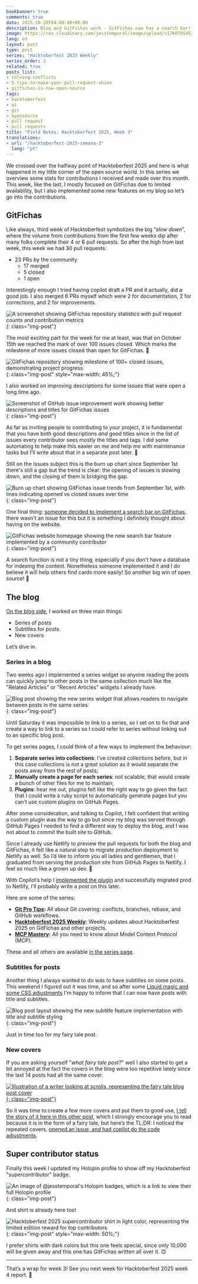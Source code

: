 ```yaml
---
bookbanner: true
comments: true
date: 2025-10-20T04:00:00+00:00
description: Blog and GitFichas work - GitFichas now has a search bar!
image: https://res.cloudinary.com/jesstemporal/image/upload/v1760705452/covers/hacktoberfest.jpg
lang: en
layout: post
type: post
series: "Hacktoberfest 2025 Weekly"
series_order: 3
related: true
posts_list:
- solving-conflicts
- 5-tips-to-make-your-pull-request-shine
- gitfichas-is-now-open-source
tags:
- hacktoberfest
- ai
- git
- opensource
- pull request
- pull requests
title: "Field Notes: Hacktoberfest 2025, Week 3"
translations:
- url: "/hacktoberfest-2025-semana-3"
  lang: "pt"
---
```


We crossed over the halfway point of Hacktoberfest 2025 and here is what happened in my little corner of the open source world. In this series we overview some stats for contributions I received and made over this month. This week, like the last, I mostly focused on GitFichas due to limited availability, but I also implemented some new features on my blog so let’s go into the contributions.

## GitFichas

Like always, third week of Hacktoberfest symbolizes the big “*slow down*”, where the volume from contributions from the first few weeks dip after many folks complete their 4 or 6 pull requests. So after the high from last week, this week we had 30 pull requests:

- 23 PRs by the community
    - 17 merged
    - 5 closed
    - 1 open

Interestingly enough I tried having copilot draft a PR and it actually, did a good job. I also merged 6 PRs myself which were 2 for documentation, 2 for corrections, and 2 for improvements.

![A screenshot showing GitFichas repository statistics with pull request counts and contribution metrics](https://res.cloudinary.com/jesstemporal/image/upload/v1760926901/images/hacktoberfest-2025-w3/IMG_0873_qxa065.jpg){: class="img-post"}

The most exciting part for the week for me at least, was that on October 15th we reached the mark of over 100 issues closed. Which marks the milestone of more issues closed than open for GitFichas. 🎉

![GitFichas repository showing milestone of 100+ closed issues, demonstrating project progress](https://res.cloudinary.com/jesstemporal/image/upload/v1760926936/images/hacktoberfest-2025-w3/IMG_0862_ozkatg.jpg){: class="img-post" style="max-width: 45%;"}

I also worked on improving descriptions for some issues that were open a long time ago.

![Screenshot of GitHub issue improvement work showing better descriptions and titles for GitFichas issues](https://res.cloudinary.com/jesstemporal/image/upload/v1760970097/images/hacktoberfest-2025-w3/IMG_6050_zs206y.jpg){: class="img-post"}

As far as inviting people to contributing to your project, it is fundamental that you have both good descriptions *and* good titles since in the list of issues every contributor sees mostly the titles and tags. I did some automating to help make this easier on me and help me with maintenance tasks but I’ll write about that in a separate post later. 👀

Still on the issues subject this is the burn up chart since September 1st there's still a gap but the trend is clear: the opening of issues is slowing down, and the closing of them is bridging the gap.

![Burn up chart showing GitFichas issue trends from September 1st, with lines indicating opened vs closed issues over time](https://res.cloudinary.com/jesstemporal/image/upload/v1760926900/images/hacktoberfest-2025-w3/IMG_0880_zxjg9i.jpg){: class="img-post"}

One final thing: [someone decided to implement a search bar on GitFichas](https://github.com/jtemporal/gitfichas/pull/418), there wasn't an issue for this but it is something I definitely thought about having on the website.

![GitFichas website homepage showing the new search bar feature implemented by a community contributor](https://res.cloudinary.com/jesstemporal/image/upload/v1760970628/images/hacktoberfest-2025-w3/Screenshot_2025-10-20_at_10.29.58_AM_zxrnsj.png){: class="img-post"}

A search function is not a tiny thing, especially if you don't have a database for indexing the content. Nonetheless someone implemented it and I do believe it will help others find cards more easily! So another big win of open source! 🎉

## The blog

[On the blog side](http://github.com/jtemporal/jtemporal.github.io), I worked on three main things:

- Series of posts
- Subtitles for posts
- New covers

Let’s dive in.

### Series in a blog

Two weeks ago I implemented a series widget so anyone reading the posts can quickly jump to other posts in the same collection much like the "Related Articles" or "Recent Articles" widgets I already have.

![Blog post showing the new series widget that allows readers to navigate between posts in the same series](https://res.cloudinary.com/jesstemporal/image/upload/v1760926901/images/hacktoberfest-2025-w3/IMG_0875_xwlbz5.jpg){: class="img-post"}

Until Saturday it was impossible to link to a series, so I set on to fix that and create a way to link to a series so I could refer to series without linking out to an specific blog post.

To get series pages, I could think of a few ways to implement the behaviour:

1. **Separate series into collections**: I’ve created collections before, but in this case collections is not a great solution as it would separate the posts away from the rest of posts;
2. **Manually create a page for each series**: not scalable, that would create a bunch of other files for me to maintain;
3. **Plugins**: hear me out, plugins felt like the right way to go given the fact that I could write a ruby script to automatically generate pages but you can’t use custom plugins on GitHub Pages.

After some consideration, and talking to Copilot, I felt confident that writing a custom plugin was the way to go but since my blog was served through GitHub Pages I needed to find a different way to deploy the blog, and I was not about to commit the built site to GitHub.

Since I already use Netlify to preview the pull requests for both the blog and GitFichas, it felt like a natural step to migrate production deployment to Netlify as well. So I’d like to inform you all ladies and gentlemen, that I graduated from serving the production site from GitHub Pages to Netlify. I feel so much like a grown up dev. 🤣

With Copilot’s help I [implemented the plugin](https://github.com/jtemporal/jtemporal.github.io/pull/354/commits/db2e1e94f49bb3a7c134c35cad37b0b40b0f2bda) and successfully migrated prod to Netlify, I’ll probably write a post on this later.

Here are some of the series:

* **[Git Pro Tips](https://jtemporal.com/series/git-pro-tips/):** All about Git covering: conflicts, branches, rebase, and GitHub workflows.
* **[Hacktoberfest 2025 Weekly](https://jtemporal.com/series/hacktoberfest-2025-weekly/):** Weekly updates about Hacktoberfest 2025 on GitFichas and other projects.
* **[MCP Mastery](https://jtemporal.com/series/mcp-mastery/):** All you need to know about Model Context Protocol (MCP).

These and all others are available [in the series page](https://jtemporal.com/series).

### Subtitles for posts

Another thing I always wanted to do was to have subtitles on some posts. This weekend I figured out it was time, and so after some [Liquid magic and some CSS adjustments](https://github.com/jtemporal/jtemporal.github.io/pull/352) I'm happy to inform that I can now have posts with title and subtitles.

![Blog post layout showing the new subtitle feature implementation with title and subtitle styling](https://res.cloudinary.com/jesstemporal/image/upload/v1760926900/images/hacktoberfest-2025-w3/IMG_0878_hgualy.jpg){: class="img-post"}

Just in time too for my fairy tale post.

### New covers

If you are asking yourself "*what fairy tale post?*" well I also started to get a bit annoyed at the fact the covers in the blog were too repetitive lately since the last 14 posts had all the same cover.

[![Illustration of a writer looking at scrolls, representing the fairy tale blog post cover](https://res.cloudinary.com/jesstemporal/image/upload/v1760853062/images/fairy-tale/writer-looking-at-scrolls_rh5z7c.png){: class="img-post"}](https://jtemporal.com/the-writer-and-the-bot-fairy-tale/)

So it was time to create a few more covers and put them to good use, [I tell the story of it here in this other post](https://jtemporal.com/the-writer-and-the-bot-fairy-tale/), which I strongly encourage you to read because it is in the form of a fairy tale, but here’s the TL;DR: I noticed the repeated covers, [opened an issue, and had copilot do the code adjustments](https://github.com/jtemporal/jtemporal.github.io/pull/351).

## Super contributor status

Finally this week I updated my Holopin profile to show off my Hacktoberfest "supercontributor" badge.

![An image of @jesstemporal's Holopin badges, which is a link to view their full Holopin profile](https://res.cloudinary.com/jesstemporal/image/upload/v1760926900/images/hacktoberfest-2025-w3/IMG_0883_immvdj.png){: class="img-post"}

And shirt is already here too!

![Hacktoberfest 2025 supercontributor shirt in light color, representing the limited edition reward for top contributors](https://res.cloudinary.com/jesstemporal/image/upload/v1760926902/images/hacktoberfest-2025-w3/IMG_5971_wqmhfe.jpg){: class="img-post" style="max-width: 50%;"}

I prefer shirts with dark colors but this one feels special, since only 10,000 will be given away and this one has GitFichas written all over it. 😊

---

That’s a wrap for week 3! See you next week for Hacktoberfest 2025 week 4 report. 👻
